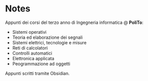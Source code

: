 # Notes
Appunti dei corsi del terzo anno di Ingegneria informatica @ **PoliTo**:
- Sistemi operativi
- Teoria ed elaborazione dei segnali
- Sistemi elettrici, tecnologie e misure
- Reti di calcolatori
- Controlli automatici
- Elettronica applicata
- Peogrammazione ad oggetti

Appunti scritti tramite Obsidian.
